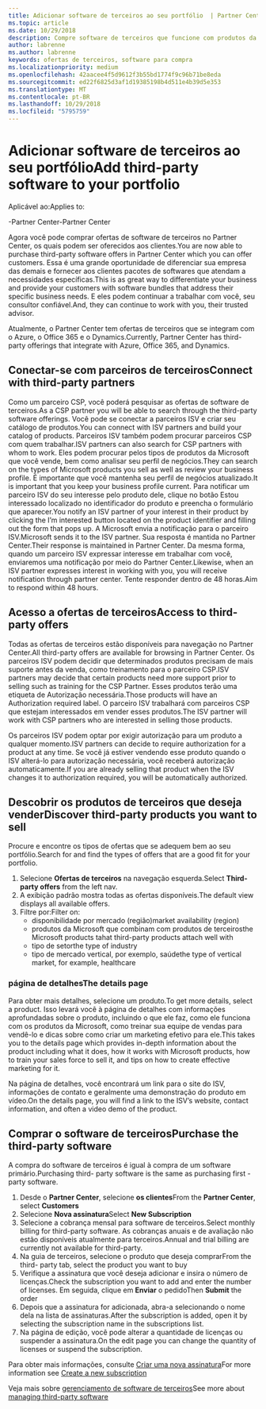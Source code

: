 ```yaml
---
title: Adicionar software de terceiros ao seu portfólio  | Partner Center
ms.topic: article
ms.date: 10/29/2018
description: Compre software de terceiros que funcione com produtos da Microsoft
author: labrenne
ms.author: labrenne
keywords: ofertas de terceiros, software para compra
ms.localizationpriority: medium
ms.openlocfilehash: 42aacee4f5d9612f3b55bd1774f9c96b71be8eda
ms.sourcegitcommit: ed22f6825d3af1d19385198b4d511e4b39d5e353
ms.translationtype: MT
ms.contentlocale: pt-BR
ms.lasthandoff: 10/29/2018
ms.locfileid: "5795759"
---
```

# <a name="add-third-party-software-to-your-portfolio"></a><span data-ttu-id="f1cdd-104">Adicionar software de terceiros ao seu portfólio</span><span class="sxs-lookup"><span data-stu-id="f1cdd-104">Add third-party software to your portfolio</span></span>

<span data-ttu-id="f1cdd-105">Aplicável ao:</span><span class="sxs-lookup"><span data-stu-id="f1cdd-105">Applies to:</span></span>

<span data-ttu-id="f1cdd-106">-Partner Center</span><span class="sxs-lookup"><span data-stu-id="f1cdd-106">-Partner Center</span></span>

<span data-ttu-id="f1cdd-107">Agora você pode comprar ofertas de software de terceiros no Partner Center, os quais podem ser oferecidos aos clientes.</span><span class="sxs-lookup"><span data-stu-id="f1cdd-107">You are now able to purchase third-party software offers in Partner Center which you can offer customers.</span></span> <span data-ttu-id="f1cdd-108">Essa é uma grande oportunidade de diferenciar sua empresa das demais e fornecer aos clientes pacotes de softwares que atendam a necessidades específicas.</span><span class="sxs-lookup"><span data-stu-id="f1cdd-108">This is as great way to differentiate your business and provide your customers with software bundles that address their specific business needs.</span></span> <span data-ttu-id="f1cdd-109">E eles podem continuar a trabalhar com você, seu consultor confiável.</span><span class="sxs-lookup"><span data-stu-id="f1cdd-109">And, they can continue to work with you, their trusted advisor.</span></span>

<span data-ttu-id="f1cdd-110">Atualmente, o Partner Center tem ofertas de terceiros que se integram com o Azure, o Office 365 e o Dynamics.</span><span class="sxs-lookup"><span data-stu-id="f1cdd-110">Currently, Partner Center has third-party offerings that integrate with Azure, Office 365, and Dynamics.</span></span> 

## <a name="connect-with-third-party-partners"></a><span data-ttu-id="f1cdd-111">Conectar-se com parceiros de terceiros</span><span class="sxs-lookup"><span data-stu-id="f1cdd-111">Connect with third-party partners</span></span>
 
<span data-ttu-id="f1cdd-112">Como um parceiro CSP, você poderá pesquisar as ofertas de software de terceiros.</span><span class="sxs-lookup"><span data-stu-id="f1cdd-112">As a CSP partner you will be able to search through the third-party software offerings.</span></span> <span data-ttu-id="f1cdd-113">Você pode se conectar a parceiros ISV e criar seu catálogo de produtos.</span><span class="sxs-lookup"><span data-stu-id="f1cdd-113">You can connect with ISV partners and build your catalog of products.</span></span> <span data-ttu-id="f1cdd-114">Parceiros ISV também podem procurar parceiros CSP com quem trabalhar.</span><span class="sxs-lookup"><span data-stu-id="f1cdd-114">ISV partners can also search for CSP partners with whom to work.</span></span> <span data-ttu-id="f1cdd-115">Eles podem procurar pelos tipos de produtos da Microsoft que você vende, bem como analisar seu perfil de negócios.</span><span class="sxs-lookup"><span data-stu-id="f1cdd-115">They can search on the types of Microsoft products you sell as well as review your business profile.</span></span> <span data-ttu-id="f1cdd-116">É importante que você mantenha seu perfil de negócios atualizado.</span><span class="sxs-lookup"><span data-stu-id="f1cdd-116">It is important that you keep your business profile current.</span></span> <span data-ttu-id="f1cdd-117">Para notificar um parceiro ISV do seu interesse pelo produto dele, clique no botão Estou interessado localizado no identificador do produto e preencha o formulário que aparecer.</span><span class="sxs-lookup"><span data-stu-id="f1cdd-117">You notify an ISV partner of your interest in their product by clicking the I’m interested button located on the product identifier and filling out the form that pops up.</span></span> <span data-ttu-id="f1cdd-118">A Microsoft envia a notificação para o parceiro ISV.</span><span class="sxs-lookup"><span data-stu-id="f1cdd-118">Microsoft sends it to the ISV partner.</span></span> <span data-ttu-id="f1cdd-119">Sua resposta é mantida no Partner Center.</span><span class="sxs-lookup"><span data-stu-id="f1cdd-119">Their response is maintained in Partner Center.</span></span> <span data-ttu-id="f1cdd-120">Da mesma forma, quando um parceiro ISV expressar interesse em trabalhar com você, enviaremos uma notificação por meio do Partner Center.</span><span class="sxs-lookup"><span data-stu-id="f1cdd-120">Likewise, when an ISV partner expresses interest in working with you, you will receive notification through partner center.</span></span> <span data-ttu-id="f1cdd-121">Tente responder dentro de 48 horas.</span><span class="sxs-lookup"><span data-stu-id="f1cdd-121">Aim to respond within 48 hours.</span></span>

## <a name="access-to-third-party-offers"></a><span data-ttu-id="f1cdd-122">Acesso a ofertas de terceiros</span><span class="sxs-lookup"><span data-stu-id="f1cdd-122">Access to third-party offers</span></span>

<span data-ttu-id="f1cdd-123">Todas as ofertas de terceiros estão disponíveis para navegação no Partner Center.</span><span class="sxs-lookup"><span data-stu-id="f1cdd-123">All third-party offers are available for browsing in Partner Center.</span></span> <span data-ttu-id="f1cdd-124">Os parceiros ISV podem decidir que determinados produtos precisam de mais suporte antes da venda, como treinamento para o parceiro CSP.</span><span class="sxs-lookup"><span data-stu-id="f1cdd-124">ISV partners may decide that certain products need more support prior to selling such as training for the CSP Partner.</span></span> <span data-ttu-id="f1cdd-125">Esses produtos terão uma etiqueta de Autorização necessária.</span><span class="sxs-lookup"><span data-stu-id="f1cdd-125">Those products will have an Authorization required label.</span></span> <span data-ttu-id="f1cdd-126">O parceiro ISV trabalhará com parceiros CSP que estejam interessados em vender esses produtos.</span><span class="sxs-lookup"><span data-stu-id="f1cdd-126">The ISV partner will work with CSP partners who are interested in selling those products.</span></span> 

<span data-ttu-id="f1cdd-127">Os parceiros ISV podem optar por exigir autorização para um produto a qualquer momento.</span><span class="sxs-lookup"><span data-stu-id="f1cdd-127">ISV partners can decide to require authorization for a product at any time.</span></span> <span data-ttu-id="f1cdd-128">Se você já estiver vendendo esse produto quando o ISV alterá-lo para autorização necessária, você receberá autorização automaticamente.</span><span class="sxs-lookup"><span data-stu-id="f1cdd-128">If you are already selling that product when the ISV changes it to authorization required, you will be automatically authorized.</span></span>

## <a name="discover-third-party-products-you-want-to-sell"></a><span data-ttu-id="f1cdd-129">Descobrir os produtos de terceiros que deseja vender</span><span class="sxs-lookup"><span data-stu-id="f1cdd-129">Discover third-party products you want to sell</span></span>

<span data-ttu-id="f1cdd-130">Procure e encontre os tipos de ofertas que se adequem bem ao seu portfólio.</span><span class="sxs-lookup"><span data-stu-id="f1cdd-130">Search for and find the types of offers that are a good fit for your portfolio.</span></span> 

1. <span data-ttu-id="f1cdd-131">Selecione **Ofertas de terceiros** na navegação esquerda.</span><span class="sxs-lookup"><span data-stu-id="f1cdd-131">Select **Third-party offers** from the left nav.</span></span>
2. <span data-ttu-id="f1cdd-132">A exibição padrão mostra todas as ofertas disponíveis.</span><span class="sxs-lookup"><span data-stu-id="f1cdd-132">The default view displays all available offers.</span></span>
3. <span data-ttu-id="f1cdd-133">Filtre por:</span><span class="sxs-lookup"><span data-stu-id="f1cdd-133">Filter on:</span></span>
    - <span data-ttu-id="f1cdd-134">disponibilidade por mercado (região)</span><span class="sxs-lookup"><span data-stu-id="f1cdd-134">market availability (region)</span></span>
    - <span data-ttu-id="f1cdd-135">produtos da Microsoft que combinam com produtos de terceiros</span><span class="sxs-lookup"><span data-stu-id="f1cdd-135">the Microsoft products tahat third-party products attach well with</span></span>
    - <span data-ttu-id="f1cdd-136">tipo de setor</span><span class="sxs-lookup"><span data-stu-id="f1cdd-136">the type of industry</span></span>
    - <span data-ttu-id="f1cdd-137">tipo de mercado vertical, por exemplo, saúde</span><span class="sxs-lookup"><span data-stu-id="f1cdd-137">the type of vertical market, for example, healthcare</span></span>

### <a name="the-details-page"></a><span data-ttu-id="f1cdd-138">página de detalhes</span><span class="sxs-lookup"><span data-stu-id="f1cdd-138">The details page</span></span>

<span data-ttu-id="f1cdd-139">Para obter mais detalhes, selecione um produto.</span><span class="sxs-lookup"><span data-stu-id="f1cdd-139">To get more details, select a product.</span></span> <span data-ttu-id="f1cdd-140">Isso levará você à página de detalhes com informações aprofundadas sobre o produto, incluindo o que ele faz, como ele funciona com os produtos da Microsoft, como treinar sua equipe de vendas para vendê-lo e dicas sobre como criar um marketing efetivo para ele.</span><span class="sxs-lookup"><span data-stu-id="f1cdd-140">This takes you to the details page which provides in-depth information about the product including what it does, how it works with Microsoft products, how to train your sales force to sell it, and tips on how to create effective marketing for it.</span></span>

<span data-ttu-id="f1cdd-141">Na página de detalhes, você encontrará um link para o site do ISV, informações de contato e geralmente uma demonstração do produto em vídeo.</span><span class="sxs-lookup"><span data-stu-id="f1cdd-141">On the details page, you will find a link to the ISV’s website, contact information, and often a video demo of the product.</span></span> 

## <a name="purchase-the-third-party-software"></a><span data-ttu-id="f1cdd-142">Comprar o software de terceiros</span><span class="sxs-lookup"><span data-stu-id="f1cdd-142">Purchase the third-party software</span></span>

<span data-ttu-id="f1cdd-143">A compra do software de terceiros é igual à compra de um software primário.</span><span class="sxs-lookup"><span data-stu-id="f1cdd-143">Purchasing third- party software is the same as purchasing first -party software.</span></span> 

1. <span data-ttu-id="f1cdd-144">Desde o **Partner Center**, selecione **os clientes**</span><span class="sxs-lookup"><span data-stu-id="f1cdd-144">From the **Partner Center**, select **Customers**</span></span>
2. <span data-ttu-id="f1cdd-145">Selecione **Nova assinatura**</span><span class="sxs-lookup"><span data-stu-id="f1cdd-145">Select **New Subscription**</span></span>
3. <span data-ttu-id="f1cdd-146">Selecione a cobrança mensal para software de terceiros.</span><span class="sxs-lookup"><span data-stu-id="f1cdd-146">Select monthly billing for third-party software.</span></span> <span data-ttu-id="f1cdd-147">As cobranças anuais e de avaliação não estão disponíveis atualmente para terceiros.</span><span class="sxs-lookup"><span data-stu-id="f1cdd-147">Annual and trial billing are currently not available for third-party.</span></span>
4. <span data-ttu-id="f1cdd-148">Na guia de terceiros, selecione o produto que deseja comprar</span><span class="sxs-lookup"><span data-stu-id="f1cdd-148">From the third- party tab, select the product you want to buy</span></span>
5. <span data-ttu-id="f1cdd-149">Verifique a assinatura que você deseja adicionar e insira o número de licenças.</span><span class="sxs-lookup"><span data-stu-id="f1cdd-149">Check the subscription you want to add and enter the number of licenses.</span></span> <span data-ttu-id="f1cdd-150">Em seguida, clique em **Enviar** o pedido</span><span class="sxs-lookup"><span data-stu-id="f1cdd-150">Then **Submit** the order</span></span>
6. <span data-ttu-id="f1cdd-151">Depois que a assinatura for adicionada, abra-a selecionando o nome dela na lista de assinaturas.</span><span class="sxs-lookup"><span data-stu-id="f1cdd-151">After the subscription is added, open it by selecting the subscription name in the subscriptions list.</span></span>
7. <span data-ttu-id="f1cdd-152">Na página de edição, você pode alterar a quantidade de licenças ou suspender a assinatura.</span><span class="sxs-lookup"><span data-stu-id="f1cdd-152">On the edit page you can change the quantity of licenses or suspend the subscription.</span></span>

<span data-ttu-id="f1cdd-153">Para obter mais informações, consulte [Criar uma nova assinatura](create-a-new-subscription.md)</span><span class="sxs-lookup"><span data-stu-id="f1cdd-153">For more information see [Create a new subscription](create-a-new-subscription.md)</span></span>

<span data-ttu-id="f1cdd-154">Veja mais sobre [gerenciamento de software de terceiros](third-party-help.md)</span><span class="sxs-lookup"><span data-stu-id="f1cdd-154">See more about [managing third-party software](third-party-help.md)</span></span>  